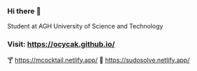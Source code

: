 ### Hi there 👋

Student at AGH University of Science and Technology
### Visit: https://ocycak.github.io/
🍸 https://mcocktail.netlify.app/
🧠 https://sudosolve.netlify.app/

<!--
**Ocycak/Ocycak** is a ✨ _special_ ✨ repository because its `README.md` (this file) appears on your GitHub profile.
Here are some ideas to get you started:

- 🔭 I’m currently working on ...
- 🌱 I’m currently learning ...
- 👯 I’m looking to collaborate on ...
- 🤔 I’m looking for help with ...
- 💬 Ask me about ...
- 📫 How to reach me: ...
- 😄 Pronouns: ...
- ⚡ Fun fact: ...
-->
